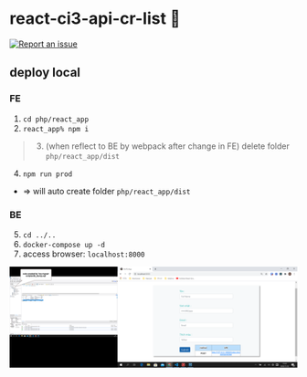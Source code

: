 # react-ci3-api-cr-list 🚀

[![Report an issue](https://img.shields.io/badge/Support-Issues-green)](https://github.com/tquangdo/react-ci3-api-cr-list/issues/new)

## deploy local
### FE
1. `cd php/react_app`
2. `react_app% npm i`
>3. (when reflect to BE by webpack after change in FE) delete folder `php/react_app/dist`
4. `npm run prod`
- => will auto create folder `php/react_app/dist` 
### BE
5. `cd ../..`
6. `docker-compose up -d`
7. access browser: `localhost:8000`

![demo](demo.png)
